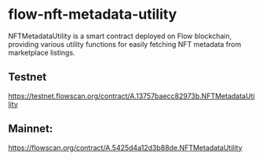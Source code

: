 # flow-nft-metadata-utility

NFTMetadataUtility is a smart contract deployed on Flow blockchain, providing various utility functions for easily fetching NFT metadata from marketplace listings.

## Testnet

https://testnet.flowscan.org/contract/A.13757baecc82973b.NFTMetadataUtility

## Mainnet:

https://flowscan.org/contract/A.5425d4a12d3b88de.NFTMetadataUtility
